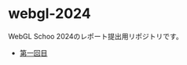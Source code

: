 # webgl-2024
WebGL Schoo 2024のレポート提出用リポジトリです。

- [第一回目](https://ohta1429.github.io/webgl-school-2024/work01/)